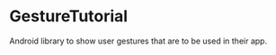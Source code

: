 GestureTutorial
===============

Android library to show user gestures that are to be used in their app.
